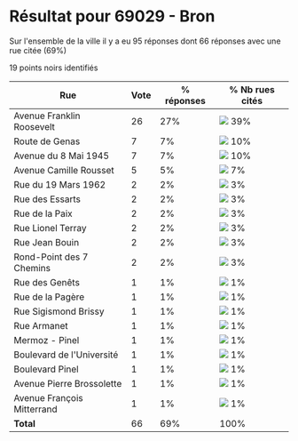# Résultat pour 69029 - Bron

Sur l'ensemble de la ville il y a eu 95 réponses dont 66 réponses avec une rue citée (69%)

19 points noirs identifiés

| Rue | Vote | % réponses | % Nb rues cités|
|-----|------|------------|----------------|
| Avenue Franklin Roosevelt | 26 | 27% | <img src="../../img/bar_39.gif" />&nbsp;39%|
| Route de Genas | 7 | 7% | <img src="../../img/bar_10.gif" />&nbsp;10%|
| Avenue du 8 Mai 1945 | 7 | 7% | <img src="../../img/bar_10.gif" />&nbsp;10%|
| Avenue Camille Rousset | 5 | 5% | <img src="../../img/bar_7.gif" />&nbsp;7%|
| Rue du 19 Mars 1962 | 2 | 2% | <img src="../../img/bar_3.gif" />&nbsp;3%|
| Rue des Essarts | 2 | 2% | <img src="../../img/bar_3.gif" />&nbsp;3%|
| Rue de la Paix | 2 | 2% | <img src="../../img/bar_3.gif" />&nbsp;3%|
| Rue Lionel Terray | 2 | 2% | <img src="../../img/bar_3.gif" />&nbsp;3%|
| Rue Jean Bouin | 2 | 2% | <img src="../../img/bar_3.gif" />&nbsp;3%|
| Rond-Point des 7 Chemins | 2 | 2% | <img src="../../img/bar_3.gif" />&nbsp;3%|
| Rue des Genêts | 1 | 1% | <img src="../../img/bar_1.gif" />&nbsp;1%|
| Rue de la Pagère | 1 | 1% | <img src="../../img/bar_1.gif" />&nbsp;1%|
| Rue Sigismond Brissy | 1 | 1% | <img src="../../img/bar_1.gif" />&nbsp;1%|
| Rue Armanet | 1 | 1% | <img src="../../img/bar_1.gif" />&nbsp;1%|
| Mermoz - Pinel | 1 | 1% | <img src="../../img/bar_1.gif" />&nbsp;1%|
| Boulevard de l'Université | 1 | 1% | <img src="../../img/bar_1.gif" />&nbsp;1%|
| Boulevard Pinel | 1 | 1% | <img src="../../img/bar_1.gif" />&nbsp;1%|
| Avenue Pierre Brossolette | 1 | 1% | <img src="../../img/bar_1.gif" />&nbsp;1%|
| Avenue François Mitterrand | 1 | 1% | <img src="../../img/bar_1.gif" />&nbsp;1%|
| **Total** | 66 | 69% | 100%|
